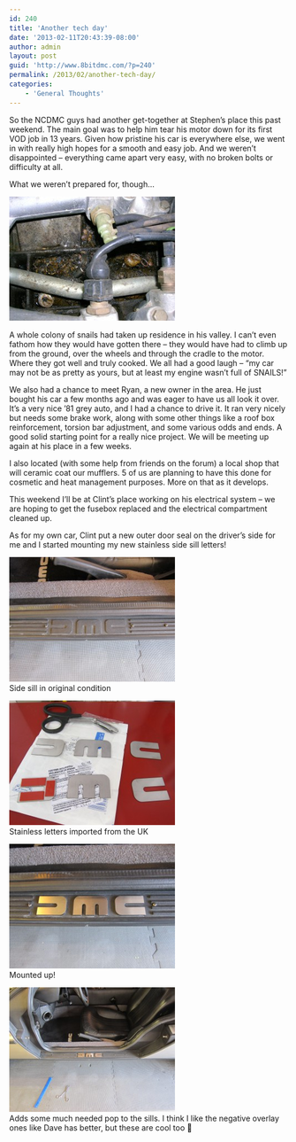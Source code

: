 ```yaml
---
id: 240
title: 'Another tech day'
date: '2013-02-11T20:43:39-08:00'
author: admin
layout: post
guid: 'http://www.8bitdmc.com/?p=240'
permalink: /2013/02/another-tech-day/
categories:
    - 'General Thoughts'
---
```


So the NCDMC guys had another get-together at Stephen’s place this past weekend. The main goal was to help him tear his motor down for its first VOD job in 13 years. Given how pristine his car is everywhere else, we went in with really high hopes for a smooth and easy job. And we weren’t disappointed – everything came apart very easy, with no broken bolts or difficulty at all.

What we weren’t prepared for, though…

[![DSCN4109](assets/images/2013/02/DSCN4109-300x224.jpg)](assets/images/2013/02/DSCN4109.jpg)

A whole colony of snails had taken up residence in his valley. I can’t even fathom how they would have gotten there – they would have had to climb up from the ground, over the wheels and through the cradle to the motor. Where they got well and truly cooked. We all had a good laugh – “my car may not be as pretty as yours, but at least my engine wasn’t full of SNAILS!”

We also had a chance to meet Ryan, a new owner in the area. He just bought his car a few months ago and was eager to have us all look it over. It’s a very nice ’81 grey auto, and I had a chance to drive it. It ran very nicely but needs some brake work, along with some other things like a roof box reinforcement, torsion bar adjustment, and some various odds and ends. A good solid starting point for a really nice project. We will be meeting up again at his place in a few weeks.

I also located (with some help from friends on the forum) a local shop that will ceramic coat our mufflers. 5 of us are planning to have this done for cosmetic and heat management purposes. More on that as it develops.

This weekend I’ll be at Clint’s place working on his electrical system – we are hoping to get the fusebox replaced and the electrical compartment cleaned up.

As for my own car, Clint put a new outer door seal on the driver’s side for me and I started mounting my new stainless side sill letters!

[![IMG_3710](assets/images/2013/02/IMG_3710-300x225.jpg)](assets/images/2013/02/IMG_3710.jpg)  
Side sill in original condition

[![IMG_3709](assets/images/2013/02/IMG_3709-300x225.jpg)](assets/images/2013/02/IMG_3709.jpg)  
Stainless letters imported from the UK

[![IMG_3714](assets/images/2013/02/IMG_3714-300x225.jpg)](assets/images/2013/02/IMG_3714.jpg)  
Mounted up!

[![IMG_3715](assets/images/2013/02/IMG_3715-300x225.jpg)](assets/images/2013/02/IMG_3715.jpg)  
Adds some much needed pop to the sills. I think I like the negative overlay ones like Dave has better, but these are cool too 🙂